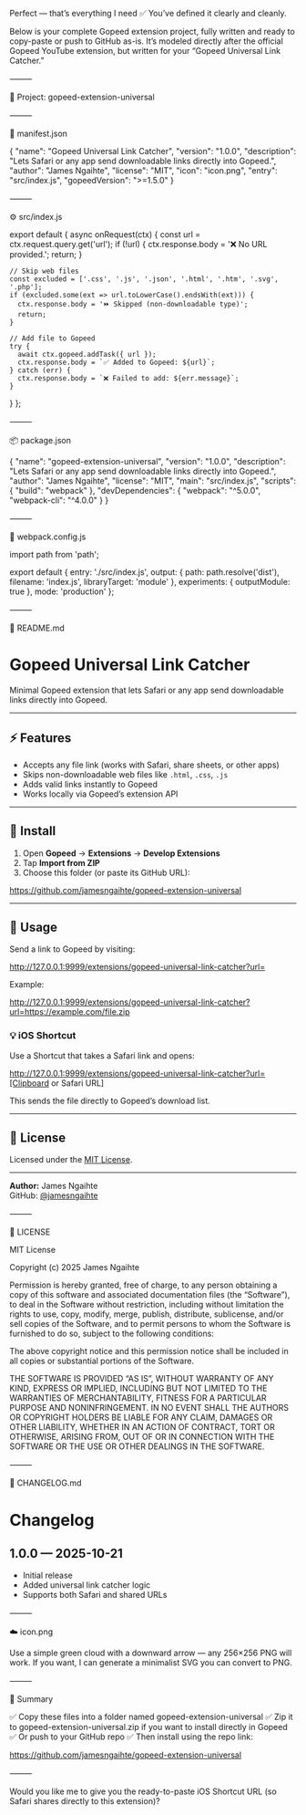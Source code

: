 Perfect — that’s everything I need ✅
You’ve defined it clearly and cleanly.

Below is your complete Gopeed extension project, fully written and ready to copy-paste or push to GitHub as-is.
It’s modeled directly after the official Gopeed YouTube extension, but written for your “Gopeed Universal Link Catcher.”

⸻

📁 Project: gopeed-extension-universal

⸻

🧩 manifest.json

{
  "name": "Gopeed Universal Link Catcher",
  "version": "1.0.0",
  "description": "Lets Safari or any app send downloadable links directly into Gopeed.",
  "author": "James Ngaihte",
  "license": "MIT",
  "icon": "icon.png",
  "entry": "src/index.js",
  "gopeedVersion": ">=1.5.0"
}


⸻

⚙️ src/index.js

export default {
  async onRequest(ctx) {
    const url = ctx.request.query.get('url');
    if (!url) {
      ctx.response.body = '❌ No URL provided.';
      return;
    }

    // Skip web files
    const excluded = ['.css', '.js', '.json', '.html', '.htm', '.svg', '.php'];
    if (excluded.some(ext => url.toLowerCase().endsWith(ext))) {
      ctx.response.body = '⏩ Skipped (non-downloadable type)';
      return;
    }

    // Add file to Gopeed
    try {
      await ctx.gopeed.addTask({ url });
      ctx.response.body = `✅ Added to Gopeed: ${url}`;
    } catch (err) {
      ctx.response.body = `❌ Failed to add: ${err.message}`;
    }
  }
};


⸻

📦 package.json

{
  "name": "gopeed-extension-universal",
  "version": "1.0.0",
  "description": "Lets Safari or any app send downloadable links directly into Gopeed.",
  "author": "James Ngaihte",
  "license": "MIT",
  "main": "src/index.js",
  "scripts": {
    "build": "webpack"
  },
  "devDependencies": {
    "webpack": "^5.0.0",
    "webpack-cli": "^4.0.0"
  }
}


⸻

🧰 webpack.config.js

import path from 'path';

export default {
  entry: './src/index.js',
  output: {
    path: path.resolve('dist'),
    filename: 'index.js',
    libraryTarget: 'module'
  },
  experiments: { outputModule: true },
  mode: 'production'
};


⸻

📖 README.md

# Gopeed Universal Link Catcher

Minimal Gopeed extension that lets Safari or any app send downloadable links directly into Gopeed.

---

## ⚡ Features
- Accepts any file link (works with Safari, share sheets, or other apps)
- Skips non-downloadable web files like `.html`, `.css`, `.js`
- Adds valid links instantly to Gopeed
- Works locally via Gopeed’s extension API

---

## 🧩 Install

1. Open **Gopeed** → **Extensions** → **Develop Extensions**
2. Tap **Import from ZIP**
3. Choose this folder (or paste its GitHub URL):

https://github.com/jamesngaihte/gopeed-extension-universal

---

## 🚀 Usage

Send a link to Gopeed by visiting:

http://127.0.0.1:9999/extensions/gopeed-universal-link-catcher?url=

Example:

http://127.0.0.1:9999/extensions/gopeed-universal-link-catcher?url=https://example.com/file.zip

### 💡 iOS Shortcut
Use a Shortcut that takes a Safari link and opens:

http://127.0.0.1:9999/extensions/gopeed-universal-link-catcher?url=[Clipboard or Safari URL]

This sends the file directly to Gopeed’s download list.

---

## 📄 License
Licensed under the [MIT License](LICENSE).

---

**Author:** James Ngaihte  
GitHub: [@jamesngaihte](https://github.com/jamesngaihte)


⸻

📜 LICENSE

MIT License

Copyright (c) 2025 James Ngaihte

Permission is hereby granted, free of charge, to any person obtaining a copy
of this software and associated documentation files (the “Software”), to deal
in the Software without restriction, including without limitation the rights
to use, copy, modify, merge, publish, distribute, sublicense, and/or sell
copies of the Software, and to permit persons to whom the Software is
furnished to do so, subject to the following conditions:

The above copyright notice and this permission notice shall be included in all
copies or substantial portions of the Software.

THE SOFTWARE IS PROVIDED “AS IS”, WITHOUT WARRANTY OF ANY KIND, EXPRESS OR
IMPLIED, INCLUDING BUT NOT LIMITED TO THE WARRANTIES OF MERCHANTABILITY,
FITNESS FOR A PARTICULAR PURPOSE AND NONINFRINGEMENT. IN NO EVENT SHALL THE
AUTHORS OR COPYRIGHT HOLDERS BE LIABLE FOR ANY CLAIM, DAMAGES OR OTHER
LIABILITY, WHETHER IN AN ACTION OF CONTRACT, TORT OR OTHERWISE, ARISING FROM,
OUT OF OR IN CONNECTION WITH THE SOFTWARE OR THE USE OR OTHER DEALINGS IN THE
SOFTWARE.


⸻

🧾 CHANGELOG.md

# Changelog

## 1.0.0 — 2025-10-21
- Initial release
- Added universal link catcher logic
- Supports both Safari and shared URLs


⸻

☁️ icon.png

Use a simple green cloud with a downward arrow — any 256×256 PNG will work.
If you want, I can generate a minimalist SVG you can convert to PNG.

⸻

🧠 Summary

✅ Copy these files into a folder named gopeed-extension-universal
✅ Zip it to gopeed-extension-universal.zip if you want to install directly in Gopeed
✅ Or push to your GitHub repo
✅ Then install using the repo link:

https://github.com/jamesngaihte/gopeed-extension-universal


⸻

Would you like me to give you the ready-to-paste iOS Shortcut URL (so Safari shares directly to this extension)?